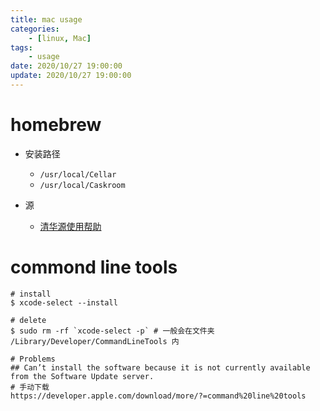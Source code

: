 ```yaml
---
title: mac usage
categories: 
	- [linux, Mac]
tags:
	- usage
date: 2020/10/27 19:00:00
update: 2020/10/27 19:00:00
---
```


# homebrew

- 安装路径
  - `/usr/local/Cellar`
  - `/usr/local/Caskroom`

- 源
  - [清华源使用帮助](https://mirrors.tuna.tsinghua.edu.cn/help/homebrew/)

# commond line tools

```shell
# install
$ xcode-select --install

# delete
$ sudo rm -rf `xcode-select -p` # 一般会在文件夹 /Library/Developer/CommandLineTools 内

# Problems
## Can’t install the software because it is not currently available from the Software Update server.
# 手动下载
https://developer.apple.com/download/more/?=command%20line%20tools
```

